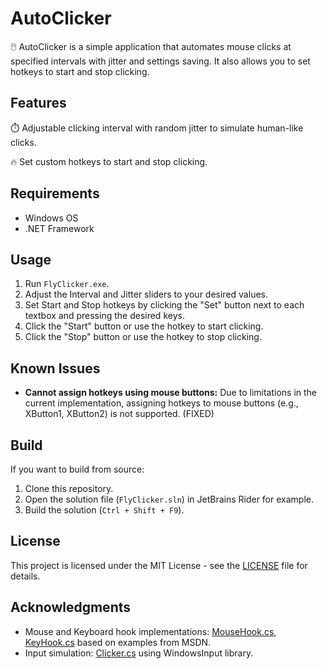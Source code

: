 # AutoClicker

🖱️ AutoClicker is a simple application that automates mouse clicks at specified intervals with jitter and settings saving. It also allows you to set hotkeys to start and stop clicking.

## Features

⏱️ Adjustable clicking interval with random jitter to simulate human-like clicks.

🔥 Set custom hotkeys to start and stop clicking.

## Requirements

- Windows OS
- .NET Framework

## Usage

1. Run `FlyClicker.exe`.
2. Adjust the Interval and Jitter sliders to your desired values.
3. Set Start and Stop hotkeys by clicking the "Set" button next to each textbox and pressing the desired keys.
4. Click the "Start" button or use the hotkey to start clicking.
5. Click the "Stop" button or use the hotkey to stop clicking.

## Known Issues

- **Cannot assign hotkeys using mouse buttons:** Due to limitations in the current implementation, assigning hotkeys to mouse buttons (e.g., XButton1, XButton2) is not supported. (FIXED)

## Build

If you want to build from source:

1. Clone this repository.
2. Open the solution file (`FlyClicker.sln`) in JetBrains Rider for example.
3. Build the solution (`Ctrl + Shift + F9`).

## License

This project is licensed under the MIT License - see the [LICENSE](LICENSE) file for details.

## Acknowledgments

- Mouse and Keyboard hook implementations: [MouseHook.cs](FlyClicker/MouseHook.cs), [KeyHook.cs](FlyClicker/KeyHook.cs) based on examples from MSDN.
- Input simulation: [Clicker.cs](FlyClicker/Clicker.cs) using WindowsInput library.

